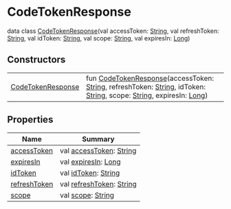 # CodeTokenResponse


data class [CodeTokenResponse](index.md)(val accessToken: [String](https://kotlinlang.org/api/latest/jvm/stdlib/kotlin/-string/index.html), val refreshToken: [String](https://kotlinlang.org/api/latest/jvm/stdlib/kotlin/-string/index.html), val idToken: [String](https://kotlinlang.org/api/latest/jvm/stdlib/kotlin/-string/index.html), val scope: [String](https://kotlinlang.org/api/latest/jvm/stdlib/kotlin/-string/index.html), val expiresIn: [Long](https://kotlinlang.org/api/latest/jvm/stdlib/kotlin/-long/index.html))

## Constructors

| | |
|---|---|
| [CodeTokenResponse](-code-token-response-constructor) | fun [CodeTokenResponse](-code-token-response-constructor)(accessToken: [String](https://kotlinlang.org/api/latest/jvm/stdlib/kotlin/-string/index.html), refreshToken: [String](https://kotlinlang.org/api/latest/jvm/stdlib/kotlin/-string/index.html), idToken: [String](https://kotlinlang.org/api/latest/jvm/stdlib/kotlin/-string/index.html), scope: [String](https://kotlinlang.org/api/latest/jvm/stdlib/kotlin/-string/index.html), expiresIn: [Long](https://kotlinlang.org/api/latest/jvm/stdlib/kotlin/-long/index.html)) |

## Properties

| Name | Summary |
|---|---|
| [accessToken](access-token.md) | val [accessToken](access-token.md): [String](https://kotlinlang.org/api/latest/jvm/stdlib/kotlin/-string/index.html) |
| [expiresIn](expires-in.md) | val [expiresIn](expires-in.md): [Long](https://kotlinlang.org/api/latest/jvm/stdlib/kotlin/-long/index.html) |
| [idToken](id-token.md) | val [idToken](id-token.md): [String](https://kotlinlang.org/api/latest/jvm/stdlib/kotlin/-string/index.html) |
| [refreshToken](refresh-token.md) | val [refreshToken](refresh-token.md): [String](https://kotlinlang.org/api/latest/jvm/stdlib/kotlin/-string/index.html) |
| [scope](scope.md) | val [scope](scope.md): [String](https://kotlinlang.org/api/latest/jvm/stdlib/kotlin/-string/index.html) |
